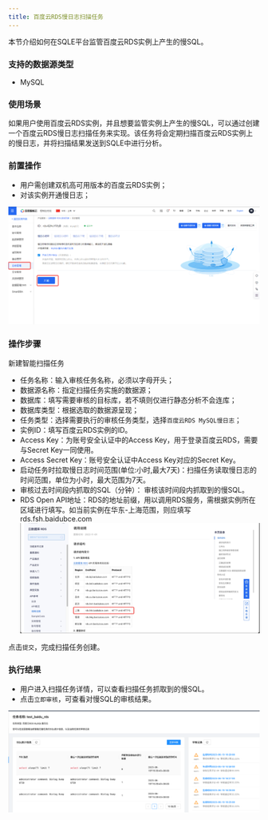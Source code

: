 ```yaml
---
title: 百度云RDS慢日志扫描任务
---
```

本节介绍如何在SQLE平台监管百度云RDS实例上产生的慢SQL。

### 支持的数据源类型
* MySQL

### 使用场景
如果用户使用百度云RDS实例，并且想要监管实例上产生的慢SQL，可以通过创建一个百度云RDS慢日志扫描任务来实现。该任务将会定期扫描百度云RDS实例上的慢日志，并将扫描结果发送到SQLE中进行分析。

### 前置操作
* 用户需创建双机高可用版本的百度云RDS实例；
* 对该实例开通慢日志；

![baiduyunrds](img/baiduyunrds.png)

### 操作步骤
新建智能扫描任务

* 任务名称：输入审核任务名称，必须以字母开头；
* 数据源名称：指定扫描任务实施的数据源；
* 数据库：填写需要审核的目标库，若不填则仅进行静态分析不会连库；
* 数据库类型：根据选取的数据源呈现；
* 任务类型：选择需要执行的审核任务类型，选择`百度云RDS MySQL慢日志`；
* 实例ID：填写百度云RDS实例的ID。
* Access Key：为账号安全认证中的Access Key，用于登录百度云RDS，需要与Secret Key一同使用。
* Access Secret Key：账号安全认证中Access Key对应的Secret Key。
* 启动任务时拉取慢日志时间范围(单位:小时,最大7天)：扫描任务读取慢日志的时间范围，单位为小时，最大范围为7天。
* 审核过去时间段内抓取的SQL（分钟）： 审核该时间段内抓取到的慢SQL。
* RDS Open API地址：RDS的地址前缀，用以调用RDS服务，需根据实例所在区域进行填写。如当前实例在华东-上海范围，则应填写rds.fsh.baidubce.com
![baiduyunrdsurl](img/baiduyunrdsurl.png)

点击`提交`，完成扫描任务创建。

### 执行结果
* 用户进入扫描任务详情，可以查看扫描任务抓取到的慢SQL。
* 点击`立即审核`，可查看对慢SQL的审核结果。

![baiduyunrdsaudit](img/baiduyunrdsaudit.png)